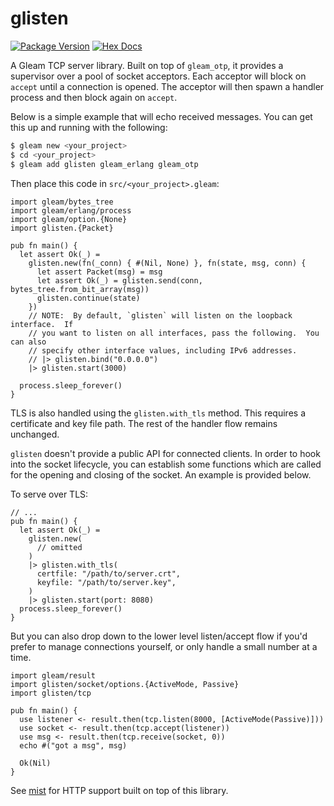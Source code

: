 # glisten

[![Package Version](https://img.shields.io/hexpm/v/glisten)](https://hex.pm/packages/glisten)
[![Hex Docs](https://img.shields.io/badge/hex-docs-ffaff3)](https://hexdocs.pm/glisten/)

A Gleam TCP server library.  Built on top of `gleam_otp`, it provides a
supervisor over a pool of socket acceptors.  Each acceptor will block on `accept`
until a connection is opened.  The acceptor will then spawn a handler process
and then block again on `accept`.

Below is a simple example that will echo received messages.  You can get this
up and running with the following:

```sh
$ gleam new <your_project>
$ cd <your_project>
$ gleam add glisten gleam_erlang gleam_otp
```

Then place this code in `src/<your_project>.gleam`:

```gleam
import gleam/bytes_tree
import gleam/erlang/process
import gleam/option.{None}
import glisten.{Packet}

pub fn main() {
  let assert Ok(_) =
    glisten.new(fn(_conn) { #(Nil, None) }, fn(state, msg, conn) {
      let assert Packet(msg) = msg
      let assert Ok(_) = glisten.send(conn, bytes_tree.from_bit_array(msg))
      glisten.continue(state)
    })
    // NOTE:  By default, `glisten` will listen on the loopback interface.  If
    // you want to listen on all interfaces, pass the following.  You can also
    // specify other interface values, including IPv6 addresses.
    // |> glisten.bind("0.0.0.0")
    |> glisten.start(3000)

  process.sleep_forever()
}
```

TLS is also handled using the `glisten.with_tls` method.  This requires a
certificate and key file path.  The rest of the handler flow remains unchanged.

`glisten` doesn't provide a public API for connected clients.  In order to hook
into the socket lifecycle, you can establish some functions which are called
for the opening and closing of the socket.  An example is provided below.

To serve over TLS:

```gleam
// ...
pub fn main() {
  let assert Ok(_) =
    glisten.new(
      // omitted
    )
    |> glisten.with_tls(
      certfile: "/path/to/server.crt",
      keyfile: "/path/to/server.key",
    )
    |> glisten.start(port: 8080)
  process.sleep_forever()
}
```

But you can also drop down to the lower level listen/accept flow if you'd prefer
to manage connections yourself, or only handle a small number at a time.

```gleam
import gleam/result
import glisten/socket/options.{ActiveMode, Passive}
import glisten/tcp

pub fn main() {
  use listener <- result.then(tcp.listen(8000, [ActiveMode(Passive)]))
  use socket <- result.then(tcp.accept(listener))
  use msg <- result.then(tcp.receive(socket, 0))
  echo #("got a msg", msg)

  Ok(Nil)
}
```

See [mist](https://github.com/rawhat/mist) for HTTP support built on top of this library.
